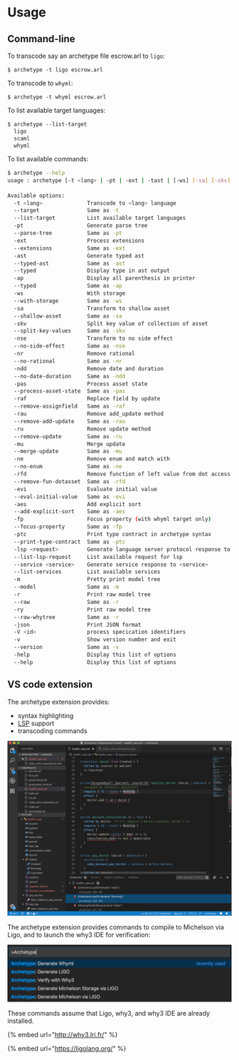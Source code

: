 # Usage

## Command-line

To transcode say an archetype file escrow.arl to `ligo`:

```text
$ archetype -t ligo escrow.arl
```

To transcode to `whyml`:

```text
$ archetype -t whyml escrow.arl
```

To list available target languages:

```text
$ archetype --list-target
  ligo
  scaml
  whyml
```

To list available commands:

```bash
$ archetype --help
usage : archetype [-t <lang> | -pt | -ext | -tast | [-ws] [-sa] [-skv] [-nse] | -lsp <request>] [-r | -json] <file>

Available options:
  -t <lang>              Transcode to <lang> language
  --target               Same as -t
  --list-target          List available target languages
  -pt                    Generate parse tree
  --parse-tree           Same as -pt
  -ext                   Process extensions
  --extensions           Same as -ext
  -ast                   Generate typed ast
  --typed-ast            Same as -ast
  --typed                Display type in ast output
  -ap                    Display all parenthesis in printer
  --typed                Same as -ap
  -ws                    With storage
  --with-storage         Same as -ws
  -sa                    Transform to shallow asset
  --shallow-asset        Same as -sa
  -skv                   Split key value of collection of asset
  --split-key-values     Same as -skv
  -nse                   Transform to no side effect
  --no-side-effect       Same as -nse
  -nr                    Remove rational
  --no-rational          Same as -nr
  -ndd                   Remove date and duration
  --no-date-duration     Same as -ndd
  -pas                   Process asset state
  --process-asset-state  Same as -pas
  -raf                   Replace field by update
  --remove-assignfield   Same as -raf
  -rau                   Remove add_update method
  --remove-add-update    Same as -rau
  -ru                    Remove update method
  --remove-update        Same as -ru
  -mu                    Merge update
  --merge-update         Same as -mu
  -ne                    Remove enum and match with
  --no-enum              Same as -ne
  -rfd                   Remove function of left value from dot access field asset
  --remove-fun-dotasset  Same as -rfd
  -evi                   Evaluate initial value
  --eval-initial-value   Same as -evi
  -aes                   Add explicit sort
  --add-explicit-sort    Same as -aes
  -fp                    Focus property (with whyml target only)
  --focus-property       Same as -fp
  -ptc                   Print type contract in archetype syntax
  --print-type-contract  Same as -ptc
  -lsp <request>         Generate language server protocol response to <resquest>
  --list-lsp-request     List available request for lsp
  --service <service>    Generate service response to <service>
  --list-services        List available services
  -m                     Pretty print model tree
  --model                Same as -m
  -r                     Print raw model tree
  --raw                  Same as -r
  -ry                    Print raw model tree
  --raw-whytree          Same as -r
  -json                  Print JSON format
  -V <id>                process specication identifiers
  -v                     Show version number and exit
  --version              Same as -v
  -help                  Display this list of options
  --help                 Display this list of options


```

## VS code extension

The archetype extension provides:

* syntax highlighting
* [LSP](https://microsoft.github.io/language-server-protocol/) support
* transcoding commands

![](.gitbook/assets/screenshot-2019-08-04-at-14.59.59.png)

The archetype extension provides commands to compile to Michelson via Ligo, and to launch the why3 IDE for verification:

![Archetype extension&apos;s commands](.gitbook/assets/screenshot-2020-06-25-at-13.40.11.png)

These commands assume that Ligo, why3, and why3 IDE are already installed.

{% embed url="http://why3.lri.fr/" %}

{% embed url="https://ligolang.org/" %}






